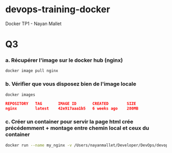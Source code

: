# devops-training-docker
Docker TP1 - Nayan Mallet

# Q3
### a. Récupérer l'image sur le docker hub (nginx)
```bash
docker image pull nginx
```
### b. Vérifier que vous disposez bien de l'image locale
```bash
docker images
```
```json
REPOSITORY   TAG       IMAGE ID       CREATED        SIZE
nginx        latest    42e917aaa1b5   6 weeks ago    280MB
```
### c. Créer un container pour servir la page html crée précédemment + montage entre chemin local et ceux du container 
```bash
docker run --name my_nginx -v /Users/nayanmallet/Developer/DevOps/devops-training-docker/html:/usr/share/nginx/html nginx
```
